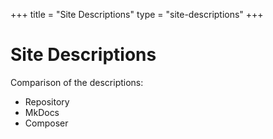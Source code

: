 +++
title = "Site Descriptions"
type = "site-descriptions"
+++

# Site Descriptions

Comparison of the descriptions:

* Repository
* MkDocs
* Composer
